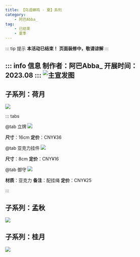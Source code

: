 ```yaml
---
title: 【鸟语蝉鸣 · 夏】系列
category: 
    - 阿巴Abba_
tag:
    - 已结束
    - 夏季
---
```

::: tip 提示
**本活动已结束！**
**页面装修中，敬请谅解**
:::

::: info 信息
**制作者：阿巴Abba_**
**开展时间：2023.08**
:::
![主宣发图](https://pic.mufeng086.com/i/2023/09/16/nvfget.webp)
---

## 子系列：荷月

![](https://pic.mufeng086.com/i/2023/09/16/o2bs4m.webp)


::: tabs

@tab 立牌
![](https://pic.mufeng086.com/i/2023/09/16/o4qjfq.webp)

**尺寸**：16cm
**定价**：CNY¥36

@tab 亚克力挂件
![](https://pic.mufeng086.com/i/2023/09/16/o4qf7g.webp)

**尺寸**：8cm
**定价**：CNY¥16


@tab 御守
![](https://pic.mufeng086.com/i/2023/09/16/o4q3ud.webp)

**材质**：亚克力
**备注**：配挂绳
**定价**：CNY¥25

:::


## 子系列：孟秋

![](https://pic.mufeng086.com/i/2023/09/16/o2c9cg.webp)

## 子系列：桂月

![](https://pic.mufeng086.com/i/2023/09/16/o2cjh5.webp)